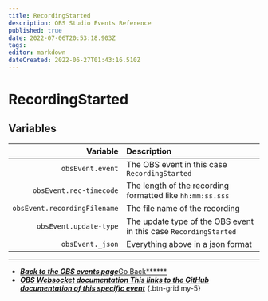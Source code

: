 ```yaml
---
title: RecordingStarted
description: OBS Studio Events Reference
published: true
date: 2022-07-06T20:53:18.903Z
tags:
editor: markdown
dateCreated: 2022-06-27T01:43:16.510Z
---
```


# RecordingStarted

## Variables

|                     Variable | Description                                                      |
| ----------------------------:|:---------------------------------------------------------------- |
|             `obsEvent.event` | The OBS event in this case `RecordingStarted`                    |
|      `obsEvent.rec-timecode` | The length of the recording formatted like `hh:mm:ss.sss`        |
| `obsEvent.recordingFilename` | The file name of the recording                                   |
|       `obsEvent.update-type` | The update type of the OBS event in this case `RecordingStarted` |
|             `obsEvent._json` | Everything above in a json format                                |

---

- [<i class="mdi mdi-chevron-left"></i>***Back to the OBS events page***Go Back******](/en/Broadcasters/OBS/Events)
- [<i class="mdi mdi-github"></i> ***OBS Websocket documentation ***This links to the GitHub documentation of this specific event******](https://github.com/obsproject/obs-websocket/blob/4.x-current/docs/generated/protocol.md#recordingstarted)
{.btn-grid my-5}
